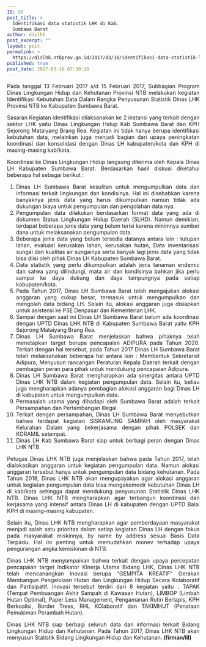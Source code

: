 ```yaml
---
ID: 56
post_title: >
  Identifikasi data statistik LHK di Kab.
  Sumbawa Barat
author: dislhk
post_excerpt: ""
layout: post
permalink: >
  https://dislhk.ntbprov.go.id/2017/03/16/identifikasi-data-statistik-lhk-di-kab-sumbawa-barat/
published: true
post_date: 2017-03-16 07:30:20
---
```

<p style="text-align: justify;">Pada tanggal 13 Februari 2017 s/d 15 Februari 2017, Subbagian Program Dinas Lingkungan Hidup dan Kehutanan Provinsi NTB melakukan kegiatan Identifikasi Kebutuhan Data Dalam Rangka Penyusunan Statistik Dinas LHK Provinsi NTB ke Kabupaten Sumbawa Barat.</p>
<p style="text-align: justify;">Sasaran Kegiatan identifikasi dilaksanakan ke 2 instansi yang terkait dengan sektor LHK yaitu Dinas Lingkungan Hidup Kab Sumbawa Barat dan KPH Sejorong Mataiyang Brang Rea. Kegiatan ini tidak hanya berupa identifikasi kebutuhan data, melainkan juga menjadi bagian dari upaya peningkatan koordinasi dan konsolidasi dengan Dinas LH kabupaten/kota dan KPH di masing-masing kab/kota.</p>
<p style="text-align: justify;">Koordinasi ke Dinas Lingkungan Hidup langsung diterima oleh Kepala Dinas LH Kabupaten Sumbawa Barat. Berdasarkan hasil diskusi diketahui beberapa hal sebagai berikut :</p>

<ol style="text-align: justify;">
 	<li>Dinas LH Sumbawa Barat kesulitan untuk mengumpulkan data dan informasi terkait lingkungan dan kondisinya. Hal ini disebabkan karena banyaknya jenis data yang harus dikumpulkan namun tidak ada dukungan biaya untuk pengumpulan dan pengolahan data nya.</li>
 	<li>Pengumpulan data dilakukan berdasarkan format data yang ada di dokumen Status Lingkungan Hidup Daerah (SLHD). Namun demikian, terdapat beberapa jenis data yang belum terisi karena minimnya sumber dana untuk melaksanakan pengumpulan data.</li>
 	<li>Beberapa jenis data yang belum tersedia datanya antara lain : tutupan lahan, evaluasi kerusakan lahan, kerusakan hutan, Data inventarisasi sungai dan kualitas air sungainya serta banyak lagi jenis data yang tidak bisa diisi oleh pihak Dinas LH Kabupaten Sumbawa Barat.</li>
 	<li>Data statistik yang perlu dikumpulkan adalah jenis tanaman endemic dan satwa yang dilindungi, mata air dan kondisinya bahkan jika perlu sampai ke daya dukung dan daya tampungnya pada setiap kabupaten/kota.</li>
 	<li>Pada Tahun 2017, Dinas LH Sumbawa Barat telah mengajukan alokasi anggaran yang cukup besar, termasuk untuk mengumpulkan dan mengolah data bidang LH. Selain itu, alokasi anggaran juga disiapkan untuk asistensi ke P3E Denpasar dan Kementerian LHK.</li>
 	<li>Sampai dengan saat ini Dinas LH Sumbawa Barat belum ada koordinasi dengan UPTD Dinas LHK NTB di Kabupaten Sumbawa Barat yaitu KPH Sejorong Mataiyang Brang Rea.</li>
 	<li>Dinas LH Sumbawa Barat menjelaskan bahwa pihaknya telah menetapkan target berupa pencapaian ADIPURA pada Tahun 2020. Terkait dengan hal tersebut, pada Tahun 2017 Dinas LH Sumbawa Barat telah melaksanakan beberapa hal antara lain : Membentuk Sekretariat Adipura, Menyusun rancangan Peraturan Kepala Daerah terkait dengan pembagian peran para pihak untuk mendukung pencapaian Adipura.</li>
 	<li>Dinas LH Sumbawa Barat mengharapkan ada sinergitas antara UPTD Dinas LHK NTB dalam kegiatan pengumpulan data. Selain itu, beliau juga mengharapkan adanya pembagian alokasi anggaran bagi Dinas LH di kabupaten untuk mengumpulkan data.</li>
 	<li>Permasalah utama yang dihadapi oleh Sumbawa Barat adalah terkait Persampahan dan Pertambangan Illegal.</li>
 	<li>Terkait dengan persampahan, Dinas LH Sumbawa Barat menyebutkan bahwa terdapat kegiatan SISKAMLING SAMPAH oleh masyarakat Kelurahan Dalam yang bekerjasama dengan pihak POLSEK dan KORAMIL setempat.</li>
 	<li>Dinas LH Kab Sumbawa Barat siap untuk berbagi peran dengan Dinas LHK NTB.</li>
</ol>
<p style="text-align: justify;">Petugas Dinas LHK NTB juga menjelaskan bahwa pada Tahun 2017, telah dialokasikan anggaran untuk kegiatan pengumpulan data. Namun alokasi anggaran tersebut hanya untuk pengumpulan data bidang kehutanan. Pada Tahun 2018, Dinas LHK NTB akan mengupayakan agar alokasi anggaran untuk kegiatan pengumpulan data bisa mengakomodir kebutuhan Dinas LH di kab/kota sehingga dapat mendukung penyusunan Statistik Dinas LHK NTB. Dinas LHK NTB mengharapkan agar terbangun koordinasi dan kerjasama yang intensif antara Dinas LH di kabupaten dengan UPTD Balai KPH di masing-masing kabupaten.</p>
<p style="text-align: justify;">Selain itu, Dinas LHK NTB mengharapkan agar pemberdayaan masyarakat menjadi salah satu prioritas dalam setiap kegiatan Dinas LH dengan fokus pada masyarakat miskinnya, by name by address sesuai Basis Data Terpadu. Hal ini penting untuk memudahkan monev terhadap upaya pengurangan angka kemiskinan di NTB.</p>
<p style="text-align: justify;">Dinas LHK NTB menyampaikan bahwa terkait dengan upaya percepatan pencapaian target Indikator Kinerja Utama Bidang LHK, Dinas LHK NTB telah mencanangkan Inovasi berupa “GEMPITA KREATIF” Gerakan Membangun Pengelolaan Hutan dan Lingkungan Hidup Secara Kolaboratif dan Partisipatif. Inovasi tersebut terdiri dari 8 kegiatan yaitu : TAPAK (Tempat Pembuangan Akhir Sampah di Kawasan Hutan), LIMBOP (Limbah Hutan Optimal), Paper Less Management, Pengamanan Rutin Berlapis, KPH Berkoalisi, Border Trees, RHL KOlaboratif dan TAKIMHUT (Penataan Pemukiman Perambah Hutan).</p>
<p style="text-align: justify;">Dinas LHK NTB siap berbagi seluruh data dan informasi terkait Bidang Lingkungan Hidup dan Kehutanan. Pada Tahun 2017, Dinas LHK NTB akan menyusun Statistik Bidang Lingkungan Hidup dan Kehutanan. <strong>(firman/lil)</strong></p>